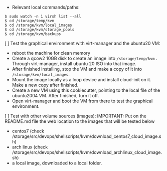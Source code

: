 - Relevant local commands/paths:
```
$ sudo watch -n 1 virsh list --all
$ cd /storage/temp/kvm
$ cd /storage/kvm/local_images
$ cd /storage/kvm/storage_pools
$ cd /storage/kvm/backups
```


[ ] Test the graphical environment with virt-manager and the ubuntu20 VM:
* reboot the machine for clean memory
* Create a qcow2 10GB disk to create an image into `/storage/temp/kvm` . Through virt-manager, install
  ubuntu 20 ISO into that image.
* After finished installing, stop the VM and make a copy of it into `/storage/kvm/local_images`.
* Mount the image locally as a loop device and install cloud-init on it. Make a
  new copy after finished.
* Create a new VM using this cookiecutter, pointing to the local file of the
  ubuntu2004 VM. After finished, turn it off.
* Open virt-manager and boot the VM from there to test the graphical environment.

[ ] Test with other volume sources (images):
IMPORTANT: Put on the README.md file the web location to the images that will be tested below
* centos7 (check /storage/src/devops/shellscripts/kvm/download_centos7_cloud_image.sh)
* arch linux (check /storage/src/devops/shellscripts/kvm/download_archlinux_cloud_image.sh)
* a local image, downloaded to a local folder.

